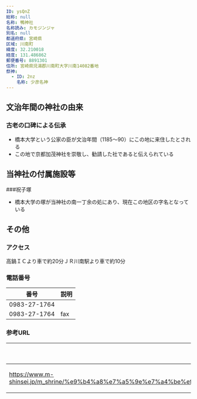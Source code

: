 ```yaml
---
ID: ysQnZ
総称: null
名称: 鴨神社
名称読み: カモジンジャ
別名: null
都道府県: 宮崎県
区域: 川南町
緯度: 32.210018
経度: 131.486862
郵便番号: 8891301
住所: 宮崎県児湯郡川南町大字川南14082番地
祭神:
  - ID: 2nz
    名称: 少彦名神
---
```


## 文治年間の神社の由来

### 古老の口碑による伝承

- 橋本大学という公家の臣が文治年間（1185～90）にこの地に来住したとされる
- この地で京都加茂神社を崇敬し、勧請した社であると伝えられている

## 当神社の付属施設等

###祝子塚

- 橋本大学の塚が当神社の南一丁余の処にあり、現在この地区の字名となっている

## その他

### アクセス

高鍋ＩＣより車で約20分ＪＲ川南駅より車で約10分

### 電話番号

| 番号         | 説明 |
| ------------ | ---- |
| 0983-27-1764 |      |
| 0983-27-1764 | fax  |

### 参考URL

| URL                                                                                                                                    | 説明   |
| -------------------------------------------------------------------------------------------------------------------------------------- | ------ |
| https://www.m-shinsei.jp/m_shrine/%e9%b4%a8%e7%a5%9e%e7%a4%be%ef%bc%88%e3%81%8b%e3%82%82%e3%81%98%e3%82%93%e3%81%98%e3%82%83%ef%bc%89/ | 神社庁 |

